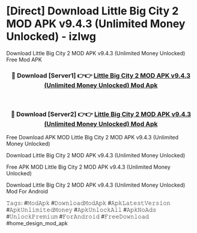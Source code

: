 # [Direct] Download Little Big City 2 MOD APK v9.4.3 (Unlimited Money Unlocked) - izlwg
Download Little Big City 2 MOD APK v9.4.3 (Unlimited Money Unlocked) Free Mod APK

<div align="center">
<h3>🔴 Download [Server1] 👉👉 <a href="https://apk-comot.site?title=Little_Big_City_2_MOD_APK_v9.4.3_(Unlimited_Money_Unlocked)">Little Big City 2 MOD APK v9.4.3 (Unlimited Money Unlocked) Mod Apk</a></h3><br>

<h3>🔴 Download [Server2] 👉👉 <a href="https://apk-comot.site?title=Little_Big_City_2_MOD_APK_v9.4.3_(Unlimited_Money_Unlocked)">Little Big City 2 MOD APK v9.4.3 (Unlimited Money Unlocked) Mod Apk</a></h3>
</div>


Free Download APK MOD Little Big City 2 MOD APK v9.4.3 (Unlimited Money Unlocked)

Download Little Big City 2 MOD APK v9.4.3 (Unlimited Money Unlocked) 

Free APK MOD Little Big City 2 MOD APK v9.4.3 (Unlimited Money Unlocked) 

Download Little Big City 2 MOD APK v9.4.3 (Unlimited Money Unlocked) Mod For Android

𝚃𝚊𝚐𝚜: #𝙼𝚘𝚍𝙰𝚙𝚔 #𝙳𝚘𝚠𝚗𝚕𝚘𝚊𝚍𝙼𝚘𝚍𝙰𝚙𝚔 #𝙰𝚙𝚔𝙻𝚊𝚝𝚎𝚜𝚝𝚅𝚎𝚛𝚜𝚒𝚘𝚗 #𝙰𝚙𝚔𝚄𝚗𝚕𝚒𝚖𝚒𝚝𝚎𝚍𝙼𝚘𝚗𝚎𝚢 #𝙰𝚙𝚔𝚄𝚗𝚕𝚘𝚌𝚔𝙰𝚕𝚕 #𝙰𝚙𝚔𝙽𝚘𝙰𝚍𝚜 #𝚄𝚗𝚕𝚘𝚌𝚔𝙿𝚛𝚎𝚖𝚒𝚞𝚖 #𝙵𝚘𝚛𝙰𝚗𝚍𝚛𝚘𝚒𝚍 #𝙵𝚛𝚎𝚎𝙳𝚘𝚠𝚗𝚕𝚘𝚊𝚍 #home_design_mod_apk